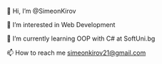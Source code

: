 👋 Hi, I’m @SimeonKirov

👀 I’m interested in Web Development

🌱 I’m currently learning OOP with C# at SoftUni.bg

📫 How to reach me simeonkirov21@gmail.com
